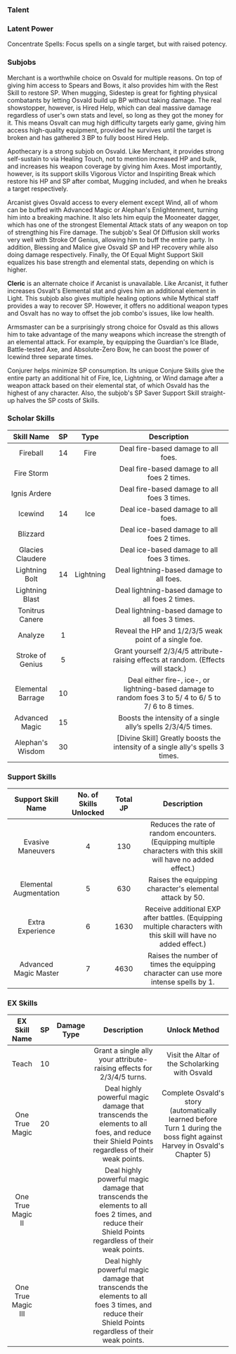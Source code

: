### Talent


### Latent Power
Concentrate Spells: Focus spells on a single target, but with raised potency.

### Subjobs
Merchant is a worthwhile choice on Osvald for multiple reasons. On top of giving him access to Spears and Bows, it also provides him with the Rest Skill to restore SP. When mugging, Sidestep is great for fighting physical combatants by letting Osvald build up BP without taking damage. The real showstopper, however, is Hired Help, which can deal massive damage regardless of user's own stats and level, so long as they got the money for it. This means Osvalt can mug high difficulty targets early game, giving him access high-quality equipment, provided he survives until the target is broken and has gathered 3 BP to fully boost Hired Help.

Apothecary is a strong subjob on Osvald. Like Merchant, it provides strong self-sustain to via Healing Touch, not to mention increased HP and bulk, and increases his weapon coverage by giving him Axes. Most importantly, however, is its support skills Vigorous Victor and Inspiriting Break which restore his HP and SP after combat, Mugging included, and when he breaks a target respectively.

Arcanist gives Osvald access to every element except Wind, all of whom can be buffed with Advanced Magic or Alephan's Enlightenment, turning him into a breaking machine. It also lets him equip the Mooneater dagger, which has one of the strongest Elemental Attack stats of any weapon on top of strengthing his Fire damage. The subjob's Seal Of Diffusion skill works very well with Stroke Of Genius, allowing him to buff the entire party. In addition, Blessing and Malice give Osvald SP and HP recovery while also doing damage respectively. Finally, the Of Equal Might Support Skill equalizes his base strength and elemental stats, depending on which is higher.

**Cleric** is an alternate choice if Arcanist is unavailable. Like Arcanist, it futher increases Osvalt's Elemental stat and gives him an additional element in Light. This subjob also gives multiple healing options while Mythical staff provides a way to recover SP. However, it offers no additional weapon types and Osvalt has no way to offset the job combo's issues, like low health.

Armsmaster can be a surprisingly strong choice for Osvald as this allows him to take advantage of the many weapons which increase the strength of an elemental attack. For example, by equipping the Guardian's Ice Blade, Battle-tested Axe, and Absolute-Zero Bow, he can boost the power of Icewind three separate times.

Conjurer helps minimize SP consumption. Its unique Conjure Skills give the entire party an additional hit of Fire, Ice, Lightning, or Wind damage after a weapon attack based on their elemental stat, of which Osvald has the highest of any character. Also, the subjob's SP Saver Support Skill straight-up halves the SP costs of Skills.

### Scholar Skills
|     Skill Name     | SP  | Type  |                                               Description                                                |
|:------------------:|:---:|:-----:|:--------------------------------------------------------------------------------------------------------:|
| Fireball           | 14  |   Fire   | Deal fire-based  damage to all foes.                                                                     |
| Fire Storm         |     |       | Deal fire-based damage to all foes 2 times.                                                              |
| Ignis Ardere       |     |       | Deal fire-based damage to all foes 3 times.                                                              |
| Icewind            | 14  |   Ice   | Deal ice-based damage to all foes.                                                                       |
| Blizzard           |     |       | Deal ice-based damage to all foes 2 times.                                                               |
| Glacies Claudere   |     |       | Deal ice-based damage to all foes 3 times.                                                               |
| Lightning Bolt     | 14  |   Lightning   | Deal lightning-based damage to all foes.                                                                 |
| Lightning Blast    |     |       | Deal lightning-based damage to all foes 2 times.                                                         |
| Tonitrus Canere    |     |       | Deal lightning-based damage to all foes 3 times.                                                         |
| Analyze            |  1  |       | Reveal the HP and 1/2/3/5 weak point of a single foe.                                                    |
| Stroke of Genius   |  5  |       | Grant yourself 2/3/4/5 attribute-raising effects at random. (Effects will stack.)                        |
| Elemental Barrage  | 10  |       | Deal either fire-, ice-, or lightning-based damage to random foes 3 to 5/ 4 to 6/ 5 to 7/ 6 to 8 times.  |
| Advanced Magic     | 15  |       | Boosts the intensity of a single ally’s spells 2/3/4/5 times.                                            |
| Alephan's Wisdom   | 30  |       | [Divine Skill]  Greatly boosts the intensity of a single ally's spells 3 times.                          |

### Support Skills
|   Support Skill Name    | No. of Skills Unlocked  | Total JP  |                                                    Description                                                     |
|:-----------------------:|:-----------------------:|:---------:|:------------------------------------------------------------------------------------------------------------------:|
| Evasive Maneuvers       |            4            |    130    | Reduces the rate of random encounters. (Equipping multiple characters with this skill will have no added effect.)  |
| Elemental Augmentation  |            5            |    630    | Raises the equipping character's elemental attack by 50.                                                           |
| Extra Experience        |            6            |   1630    | Receive additional EXP after battles. (Equipping multiple characters with this skill will have no added effect.)   |
| Advanced Magic Master   |            7            |   4630    | Raises the number of times the equipping character can use more intense spells by 1.                               |

### EX Skills
|    EX Skill Name    | SP  | Damage Type  |                                                                      Description                                                                       |                                                       Unlock Method                                                       |
|:-------------------:|:---:|:------------:|:------------------------------------------------------------------------------------------------------------------------------------------------------:|:-------------------------------------------------------------------------------------------------------------------------:|
| Teach               | 10  |              | Grant a single ally your attribute-raising effects for 2/3/4/5 turns.                                                                                  | Visit the Altar of the Scholarking with Osvald                                                                            |
| One True Magic      | 20  |              | Deal highly powerful magic damage that transcends the elements to  all foes, and reduce their Shield Points regardless of their weak  points.          | Complete Osvald's story (automatically learned before Turn 1 during the boss fight against Harvey in Osvald's Chapter 5)  |
| One True Magic II   |     |              | Deal highly powerful magic damage that transcends the elements to  all foes 2 times, and reduce their Shield Points regardless of their  weak points.  |                                                                                                                           |
| One True Magic III  |     |              | Deal highly powerful magic damage that transcends the elements to  all foes 3 times, and reduce their Shield Points regardless of their  weak points.  |